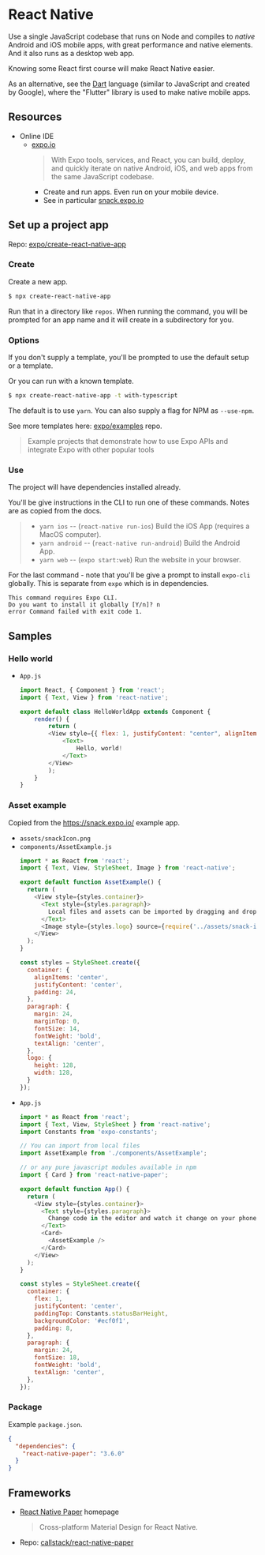 # React Native

Use a single JavaScript codebase that runs on Node and compiles to _native_ Android and iOS mobile apps, with great performance and native elements. And it also runs as a desktop web app.

Knowing some React first course will make React Native easier.

As an alternative, see the [Dart](/en/topics/scripting_languages/Dart/) language (similar to JavaScript and created by Google), where the "Flutter" library is used to make native mobile apps.


## Resources

- Online IDE
	- [expo.io](https://expo.io/)
		> With Expo tools, services, and React, you can build, deploy, and quickly iterate on native Android, iOS, and web apps from the same JavaScript codebase.
		- Create and run apps. Even run on your mobile device.
		- See in particular [snack.expo.io](https://snack.expo.io/)


## Set up a project app

Repo: [expo/create-react-native-app](https://github.com/expo/create-react-native-app)

### Create

Create a new app.

```sh
$ npx create-react-native-app
```

Run that in a directory like `repos`. When running the command, you will be prompted for an app name and it will create in a subdirectory for you.

### Options

If you don't supply a template, you'll be prompted to use the default setup or a template.

Or you can run with a known template.

```sh
$ npx create-react-native-app -t with-typescript
```

The default is to use `yarn`. You can also supply a flag for NPM as `--use-npm`.

See more templates here: [expo/examples](https://github.com/expo/examples) repo.

> Example projects that demonstrate how to use Expo APIs and integrate Expo with other popular tools

### Use

The project will have dependencies installed already.

You'll be give instructions in the CLI to run one of these commands. Notes are as copied from the docs.

> - `yarn ios` -- (`react-native run-ios`) Build the iOS App (requires a MacOS computer).
> - `yarn android` -- (`react-native run-android`) Build the Android App.
> - `yarn web` -- (`expo start:web`) Run the website in your browser.

For the last command - note that you'll be give a prompt to install `expo-cli` globally. This is separate from `expo` which is in dependencies.

```
This command requires Expo CLI.
Do you want to install it globally [Y/n]? n
error Command failed with exit code 1.
```


## Samples

### Hello world

- `App.js`
	```javascript
	import React, { Component } from 'react';
	import { Text, View } from 'react-native';

	export default class HelloWorldApp extends Component {
		render() {
			return (
			<View style={{ flex: 1, justifyContent: "center", alignItems: "center" }}>
				<Text>
					Hello, world!
				</Text>
			</View>
			);
		}
	}
	```

### Asset example

Copied from the https://snack.expo.io/ example app.

- `assets/snackIcon.png`
- `components/AssetExample.js`
	```javascript
	import * as React from 'react';
	import { Text, View, StyleSheet, Image } from 'react-native';

	export default function AssetExample() {
	  return (
		<View style={styles.container}>
		  <Text style={styles.paragraph}>
			Local files and assets can be imported by dragging and dropping them into the editor
		  </Text>
		  <Image style={styles.logo} source={require('../assets/snack-icon.png')} />
		</View>
	  );
	}

	const styles = StyleSheet.create({
	  container: {
		alignItems: 'center',
		justifyContent: 'center',
		padding: 24,
	  },
	  paragraph: {
		margin: 24,
		marginTop: 0,
		fontSize: 14,
		fontWeight: 'bold',
		textAlign: 'center',
	  },
	  logo: {
		height: 128,
		width: 128,
	  }
	});
	```
- `App.js`
	```javascript
	import * as React from 'react';
	import { Text, View, StyleSheet } from 'react-native';
	import Constants from 'expo-constants';

	// You can import from local files
	import AssetExample from './components/AssetExample';

	// or any pure javascript modules available in npm
	import { Card } from 'react-native-paper';

	export default function App() {
	  return (
		<View style={styles.container}>
		  <Text style={styles.paragraph}>
			Change code in the editor and watch it change on your phone! Save to get a shareable url.
		  </Text>
		  <Card>
			<AssetExample />
		  </Card>
		</View>
	  );
	}

	const styles = StyleSheet.create({
	  container: {
		flex: 1,
		justifyContent: 'center',
		paddingTop: Constants.statusBarHeight,
		backgroundColor: '#ecf0f1',
		padding: 8,
	  },
	  paragraph: {
		margin: 24,
		fontSize: 18,
		fontWeight: 'bold',
		textAlign: 'center',
	  },
	});
	```

### Package

Example `package.json`.

```json
{
  "dependencies": {
    "react-native-paper": "3.6.0"
  }
}
```


## Frameworks

- [React Native Paper](https://callstack.github.io/react-native-paper/) homepage
    > Cross-platform Material Design for React Native.
- Repo: [callstack/react-native-paper](https://github.com/callstack/react-native-paper)
